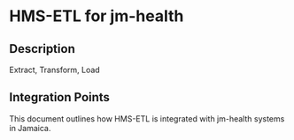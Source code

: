 # HMS-ETL for jm-health

## Description

Extract, Transform, Load

## Integration Points

This document outlines how HMS-ETL is integrated with jm-health systems in Jamaica.
